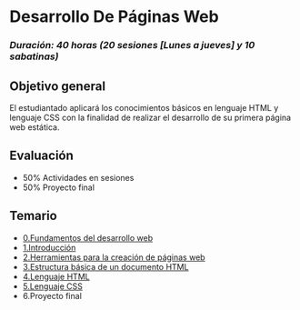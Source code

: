 # Desarrollo De Páginas Web

### *Duración: 40 horas (20 sesiones [Lunes a jueves] y 10 sabatinas)*

## Objetivo general

El estudiantado aplicará los conocimientos básicos en lenguaje HTML y lenguaje CSS con la finalidad de realizar el desarrollo de su primera página web estática.

## Evaluación

- 50% Actividades en sesiones
- 50% Proyecto final

## Temario 
- [0.Fundamentos del desarrollo web](./0.FDW.md)
- [1.Introducción](./1.I.md)
- [2.Herramientas para la creación de páginas web](./2.HPLCDPW.md)
- [3.Estructura básica de un documento HTML](./3.EBDUDHTML.md)
- [4.Lenguaje HTML](./4.HTML.md)
- [5.Lenguaje CSS]()
- 6.Proyecto final